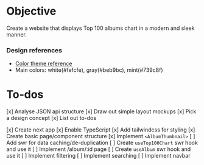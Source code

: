 # Objective

Create a website that displays Top 100 albums chart in a modern and sleek manner.

### Design references

* [Color theme reference](https://www.behance.net/gallery/110856055/Florensans-Typeface?tracking_source=search_projects_recommended%7Cmodern)
* Main colors: white(#fefcfe), gray(#beb9bc), mint(#739c8f)

# To-dos

 [x] Analyse JSON api structure
 [x] Draw out simple layout mockups
 [x] Pick a design concept
 [x] List out to-dos

 [x] Create next app
 [x] Enable TypeScript
 [x] Add tailwindcss for styling
 [x] Create basic page/component structure
 [x] Implement `<AlbumThumbnail>`
 [ ] Add swr for data caching/de-duplication
 [ ] Create `useTop100Chart` swr hook and use it
 [ ] Implement /album/:id page
 [ ] Create `useAlbum` swr hook and use it
 [ ] Implement filtering
 [ ] Implement searching
 [ ] Implement navbar
